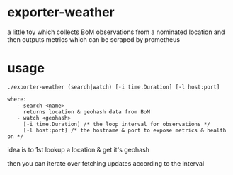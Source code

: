 # exporter-weather

a little toy which collects BoM observations from a nominated location
and then outputs metrics which can be scraped by prometheus

# usage

```
./exporter-weather (search|watch) [-i time.Duration] [-l host:port]

where:
   - search <name>
     returns location & geohash data from BoM
   - watch <geohash>
     [-i time.Duration] /* the loop interval for observations */
     [-l host:port] /* the hostname & port to expose metrics & health on */
```

idea is to 1st lookup a location & get it's geohash

then you can iterate over fetching updates according to the interval
